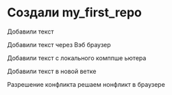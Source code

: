 ﻿# Создали my_first_repo

Добавили текст

Добавили текст через Вэб браузер

Добавили текст с локального комппше ьютера

Добавили текст в новой ветке <newbrench>

Разрешение конфликта решаем нонфликт в браузере
